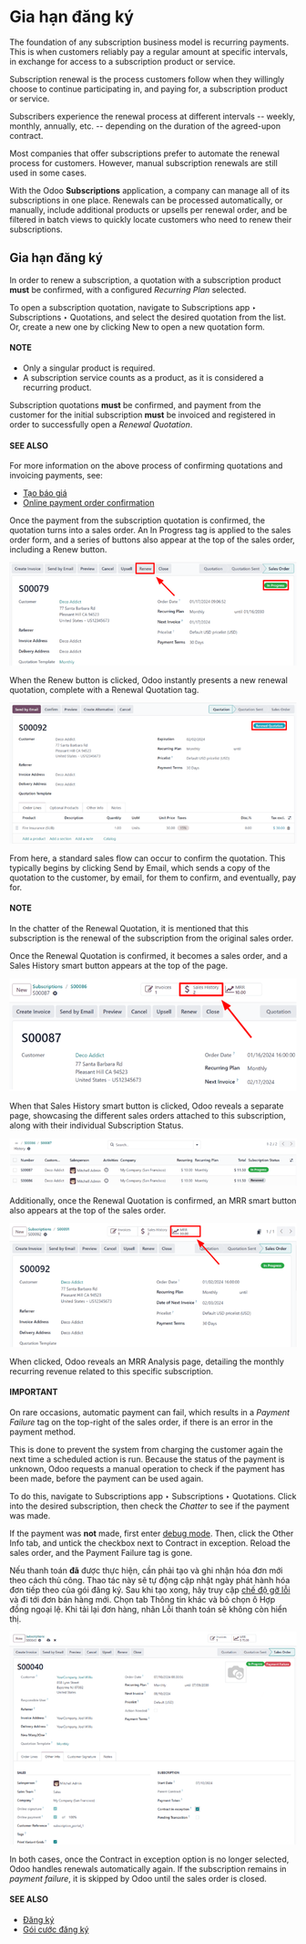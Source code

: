 # Gia hạn đăng ký

The foundation of any subscription business model is recurring payments. This is when customers
reliably pay a regular amount at specific intervals, in exchange for access to a subscription
product or service.

Subscription renewal is the process customers follow when they willingly choose to continue
participating in, and paying for, a subscription product or service.

Subscribers experience the renewal process at different intervals -- weekly, monthly, annually, etc.
-- depending on the duration of the agreed-upon contract.

Most companies that offer subscriptions prefer to automate the renewal process for customers.
However, manual subscription renewals are still used in some cases.

With the Odoo **Subscriptions** application, a company can manage all of its subscriptions in one
place. Renewals can be processed automatically, or manually, include additional products or upsells
per renewal order, and be filtered in batch views to quickly locate customers who need to renew
their subscriptions.

## Gia hạn đăng ký

In order to renew a subscription, a quotation with a subscription product **must** be confirmed,
with a configured *Recurring Plan* selected.

To open a subscription quotation, navigate to Subscriptions app ‣ Subscriptions
‣ Quotations, and select the desired quotation from the list. Or, create a new one by clicking
New to open a new quotation form.

#### NOTE
- Only a singular product is required.
- A subscription service counts as a product, as it is considered a recurring product.

Subscription quotations **must** be confirmed, and payment from the customer for the
initial subscription **must** be invoiced and registered in order to successfully open a *Renewal
Quotation*.

#### SEE ALSO
For more information on the above process of confirming quotations and invoicing payments,
see:
- [Tạo báo giá](../sales/send_quotations/create_quotations.md)
- [Online payment order confirmation](../sales/send_quotations/get_paid_to_validate.md)

Once the payment from the subscription quotation is confirmed, the quotation turns into a sales
order. An In Progress tag is applied to the sales order form, and a series of buttons
also appear at the top of the sales order, including a Renew button.

![Renew button on subscription sales order with Odoo Subscriptions.](renewals/renew-button.png)

When the Renew button is clicked, Odoo instantly presents a new renewal quotation,
complete with a Renewal Quotation tag.

![Renewal quotation in the Odoo Subscriptions application.](renewals/renewal-quotation.png)

From here, a standard sales flow can occur to confirm the quotation. This typically begins
by clicking Send by Email, which sends a copy of the quotation to the customer, by
email, for them to confirm, and eventually, pay for.

#### NOTE
In the chatter of the Renewal Quotation, it is mentioned that this subscription is
the renewal of the subscription from the original sales order.

Once the Renewal Quotation is confirmed, it becomes a sales order, and a
Sales History smart button appears at the top of the page.

![Sales History smart button in the Odoo Subscriptions application.](renewals/sales-history-smart-button.png)

When that Sales History smart button is clicked, Odoo reveals a separate page,
showcasing the different sales orders attached to this subscription, along with their individual
Subscription Status.

![Renewal quotation in the Odoo Subscriptions application.](renewals/sales-history-page.png)

Additionally, once the Renewal Quotation is confirmed, an MRR smart button
also appears at the top of the sales order.

![MRR smart button in the Odoo Subscriptions application.](renewals/mrr-smart-button.png)

When clicked, Odoo reveals an MRR Analysis page, detailing the monthly recurring revenue
related to this specific subscription.

#### IMPORTANT
On rare occasions, automatic payment can fail, which results in a *Payment Failure* tag on the
top-right of the sales order, if there is an error in the payment method.

This is done to prevent the system from charging the customer again the next time a scheduled
action is run. Because the status of the payment is unknown, Odoo requests a manual operation to
check if the payment has been made, before the payment can be used again.

To do this, navigate to Subscriptions app ‣ Subscriptions ‣ Quotations.
Click into the desired subscription, then check the *Chatter* to see if the payment was made.

If the payment was **not** made, first enter [debug mode](../../general/developer_mode.md).
Then, click the Other Info tab, and untick the checkbox next to Contract
in exception. Reload the sales order, and the Payment Failure tag is gone.

Nếu thanh toán **đã** được thực hiện, cần phải tạo và ghi nhận hóa đơn mới theo cách thủ công. Thao tác này sẽ tự động cập nhật ngày phát hành hóa đơn tiếp theo của gói đăng ký. Sau khi tạo xong, hãy truy cập [chế độ gỡ lỗi](../../general/developer_mode.md) và đi tới đơn bán hàng mới. Chọn tab Thông tin khác và bỏ chọn ô Hợp đồng ngoại lệ. Khi tải lại đơn hàng, nhãn Lỗi thanh toán sẽ không còn hiển thị.

![The "contract in exception" option selected with the "payment failure" tag shown.](renewals/contract-in-exception.png)

In both cases, once the Contract in exception option is no longer selected, Odoo
handles renewals automatically again. If the subscription remains in *payment failure*, it is
skipped by Odoo until the sales order is closed.

#### SEE ALSO
- [Đăng ký](../subscriptions.md)
- [Gói cước đăng ký](plans.md)
